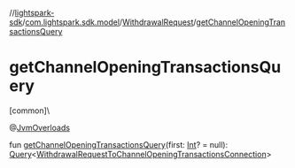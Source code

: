 //[lightspark-sdk](../../../index.md)/[com.lightspark.sdk.model](../index.md)/[WithdrawalRequest](index.md)/[getChannelOpeningTransactionsQuery](get-channel-opening-transactions-query.md)

# getChannelOpeningTransactionsQuery

[common]\

@[JvmOverloads](https://kotlinlang.org/api/latest/jvm/stdlib/kotlin.jvm/-jvm-overloads/index.html)

fun [getChannelOpeningTransactionsQuery](get-channel-opening-transactions-query.md)(first: [Int](https://kotlinlang.org/api/latest/jvm/stdlib/kotlin/-int/index.html)? = null): [Query](../../com.lightspark.sdk.requester/-query/index.md)&lt;[WithdrawalRequestToChannelOpeningTransactionsConnection](../-withdrawal-request-to-channel-opening-transactions-connection/index.md)&gt;

